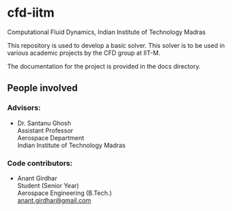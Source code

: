 cfd-iitm
========

Computational Fluid Dynamics, Indian Institute of Technology Madras

This repository is used to develop a basic solver. This solver is to be used
in various academic projects by the CFD group at IIT-M.

The documentation for the project is provided in the docs directory. 


People involved
---------------

### Advisors:
- Dr. Santanu Ghosh  
  Assistant Professor  
  Aerospace Department  
  Indian Institute of Technology Madras

### Code contributors:
- Anant Girdhar  
  Student (Senior Year)  
  Aerospace Engineering (B.Tech.)  
  anant.girdhar@gmail.com


